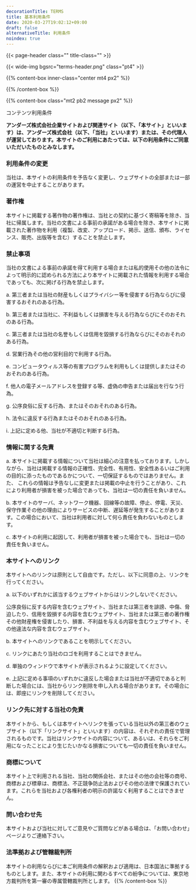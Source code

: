 ```yaml
---
decorationTitle: TERMS
title: 基本利用条件
date: 2020-03-27T19:02:12+09:00
draft: false
alternativeTitle: 利用条件
noindex: true
---
```


{{< page-header class="" title-class="" >}}

{{< wide-img bgsrc="terms-header.png" class="pt4" >}}

{{% content-box inner-class="center mt4 px2" %}}

{{% /content-box %}}

{{% content-box class="mt2 pb2 message px2" %}}

コンテンツ利用条件

**アンダーズ株式会社企業サイトおよび関連サイト（以下、「本サイト」といいます）は、アンダーズ株式会社（以下、「当社」といいます）または、その代理人が運営しております。本サイトのご利用にあたっては、以下の利用条件にご同意いただいたものとみなします。**

### 利用条件の変更

当社は、本サイトの利用条件を予告なく変更し、ウェブサイトの全部または一部の運営を中止することがあります。

### 著作権

本サイトに掲載する著作物の著作権は、当社との契約に基づく寄稿等を除き、当社に帰属します。当社の文書による事前の承諾がある場合を除き、本サイトに掲載された著作物を利用（複製、改変、アップロード、掲示、送信、頒布、ライセンス、販売、出版等を含む）することを禁止します。

### 禁止事項

当社の文書による事前の承諾を得て利用する場合または私的使用その他の法令によって明示的に認められる方法により本サイトに掲載された情報を利用する場合であっても、次に掲げる行為を禁止します。
 
a. 第三者または当社の財産もしくはプライバシー等を侵害する行為ならびに侵害するおそれのある行為。

b. 第三者または当社に、不利益もしくは損害を与える行為ならびにそのおそれのある行為。

c. 第三者または当社の名誉もしくは信用を毀損する行為ならびにそのおそれのある行為。

d. 営業行為その他の営利目的で利用する行為。

e. コンピュータウィルス等の有害プログラムを利用もしくは提供しまたはそのおそれのある行為。

f. 他人の電子メールアドレスを登録する等、虚偽の申告または届出を行なう行為。

g. 公序良俗に反する行為、またはそのおそれのある行為。 

h. 法令に違反する行為またはそのおそれのある行為。

i. 上記に定める他、当社が不適切と判断する行為。

### 情報に関する免責

a. 本サイトに掲載する情報について当社は細心の注意を払っております。しかしながら、当社は掲載する情報の正確性、完全性、有用性、安全性あるいはご利用の目的に添ったものであるかについて、一切保証するものではありません。また、 これらの情報は予告なしに変更または掲載の中止を行うことがあり、これにより利用者が損害を被った場合であっても、当社は一切の責任を負いません。

b. 本サイトのサーバ、ネットワーク機器、回線等の故障、停止、停電、天災、保守作業その他の理由によりサービスの中断、遅延等が発生することがあります。この場合において、当社は利用者に対して何ら責任を負わないものとします。

c. 本サイトの利用に起因して、利用者が損害を被った場合でも、当社は一切の責任を負いません。

### 本サイトへのリンク

本サイトへのリンクは原則として自由です。ただし、以下に同意の上、リンクを行ってください。

a. 以下のいずれかに該当するウェブサイトからはリンクしないでください。

公序良俗に反する内容を含むウェブサイト、当社または第三者を誹謗、中傷、脅迫したり、信用を毀損する内容を含むウェブサイト、当社または第三者の著作権その他財産権を侵害したり、損害、不利益を与える内容を含むウェブサイト、その他違法な内容を含むウェブサイト。

b. 本サイトへのリンクであることを明示してください。

c. リンクにあたり当社のロゴを利用することはできません。

d. 単独のウィンドウで本サイトが表示されるように設定してください。

e. 上記に定める事項のいずれかに違反した場合または当社が不適切であると判断した場合には、当社からリンク削除を申し入れる場合があります。その場合には、即座にリンクを削除してください。

### リンク先に対する当社の免責

本サイトから、もしくは本サイトへリンクを張っている当社以外の第三者のウェブサイト（以下「リンクサイト」といいます）の内容は、それぞれの責任で管理されるものです。当社はリンクサイトの内容について、あるいは、それらをご利用になったことにより生じたいかなる損害についても一切の責任を負いません。

### 商標について

本サイト上で利用される当社、当社の関係会社、またはその他の会社等の商号、商標および標章は、商標法、不正競争防止法およびその他の法律で保護されています。これらを当社および各権利者の明示の許諾なく利用することはできません。

### 問い合わせ先

本サイトおよび当社に対してご意見やご質問などがある場合は、「お問い合わせ」ページよりご連絡下さい。

### 法準拠および管轄裁判所

本サイトの利用ならびに本ご利用条件の解釈および適用は、日本国法に準拠するものとします。また、本サイトの利用に関わるすべての紛争については、東京地方裁判所を第一審の専属管轄裁判所とします。
{{% /content-box %}}
